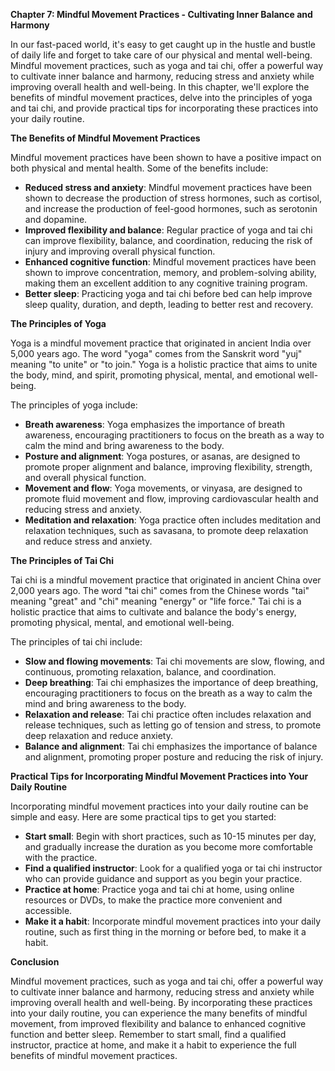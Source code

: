 <p><strong>Chapter 7: Mindful Movement Practices - Cultivating Inner Balance and Harmony</strong></p>

<p>In our fast-paced world, it's easy to get caught up in the hustle and bustle of daily life and forget to take care of our physical and mental well-being. Mindful movement practices, such as yoga and tai chi, offer a powerful way to cultivate inner balance and harmony, reducing stress and anxiety while improving overall health and well-being. In this chapter, we'll explore the benefits of mindful movement practices, delve into the principles of yoga and tai chi, and provide practical tips for incorporating these practices into your daily routine.</p>

<p><strong>The Benefits of Mindful Movement Practices</strong></p>

<p>Mindful movement practices have been shown to have a positive impact on both physical and mental health. Some of the benefits include:</p>

<ul>
<li><strong>Reduced stress and anxiety</strong>: Mindful movement practices have been shown to decrease the production of stress hormones, such as cortisol, and increase the production of feel-good hormones, such as serotonin and dopamine.</li>
<li><strong>Improved flexibility and balance</strong>: Regular practice of yoga and tai chi can improve flexibility, balance, and coordination, reducing the risk of injury and improving overall physical function.</li>
<li><strong>Enhanced cognitive function</strong>: Mindful movement practices have been shown to improve concentration, memory, and problem-solving ability, making them an excellent addition to any cognitive training program.</li>
<li><strong>Better sleep</strong>: Practicing yoga and tai chi before bed can help improve sleep quality, duration, and depth, leading to better rest and recovery.</li>
</ul>

<p><strong>The Principles of Yoga</strong></p>

<p>Yoga is a mindful movement practice that originated in ancient India over 5,000 years ago. The word "yoga" comes from the Sanskrit word "yuj" meaning "to unite" or "to join." Yoga is a holistic practice that aims to unite the body, mind, and spirit, promoting physical, mental, and emotional well-being.</p>

<p>The principles of yoga include:</p>

<ul>
<li><strong>Breath awareness</strong>: Yoga emphasizes the importance of breath awareness, encouraging practitioners to focus on the breath as a way to calm the mind and bring awareness to the body.</li>
<li><strong>Posture and alignment</strong>: Yoga postures, or asanas, are designed to promote proper alignment and balance, improving flexibility, strength, and overall physical function.</li>
<li><strong>Movement and flow</strong>: Yoga movements, or vinyasa, are designed to promote fluid movement and flow, improving cardiovascular health and reducing stress and anxiety.</li>
<li><strong>Meditation and relaxation</strong>: Yoga practice often includes meditation and relaxation techniques, such as savasana, to promote deep relaxation and reduce stress and anxiety.</li>
</ul>

<p><strong>The Principles of Tai Chi</strong></p>

<p>Tai chi is a mindful movement practice that originated in ancient China over 2,000 years ago. The word "tai chi" comes from the Chinese words "tai" meaning "great" and "chi" meaning "energy" or "life force." Tai chi is a holistic practice that aims to cultivate and balance the body's energy, promoting physical, mental, and emotional well-being.</p>

<p>The principles of tai chi include:</p>

<ul>
<li><strong>Slow and flowing movements</strong>: Tai chi movements are slow, flowing, and continuous, promoting relaxation, balance, and coordination.</li>
<li><strong>Deep breathing</strong>: Tai chi emphasizes the importance of deep breathing, encouraging practitioners to focus on the breath as a way to calm the mind and bring awareness to the body.</li>
<li><strong>Relaxation and release</strong>: Tai chi practice often includes relaxation and release techniques, such as letting go of tension and stress, to promote deep relaxation and reduce anxiety.</li>
<li><strong>Balance and alignment</strong>: Tai chi emphasizes the importance of balance and alignment, promoting proper posture and reducing the risk of injury.</li>
</ul>

<p><strong>Practical Tips for Incorporating Mindful Movement Practices into Your Daily Routine</strong></p>

<p>Incorporating mindful movement practices into your daily routine can be simple and easy. Here are some practical tips to get you started:</p>

<ul>
<li><strong>Start small</strong>: Begin with short practices, such as 10-15 minutes per day, and gradually increase the duration as you become more comfortable with the practice.</li>
<li><strong>Find a qualified instructor</strong>: Look for a qualified yoga or tai chi instructor who can provide guidance and support as you begin your practice.</li>
<li><strong>Practice at home</strong>: Practice yoga and tai chi at home, using online resources or DVDs, to make the practice more convenient and accessible.</li>
<li><strong>Make it a habit</strong>: Incorporate mindful movement practices into your daily routine, such as first thing in the morning or before bed, to make it a habit.</li>
</ul>

<p><strong>Conclusion</strong></p>

<p>Mindful movement practices, such as yoga and tai chi, offer a powerful way to cultivate inner balance and harmony, reducing stress and anxiety while improving overall health and well-being. By incorporating these practices into your daily routine, you can experience the many benefits of mindful movement, from improved flexibility and balance to enhanced cognitive function and better sleep. Remember to start small, find a qualified instructor, practice at home, and make it a habit to experience the full benefits of mindful movement practices.</p>
